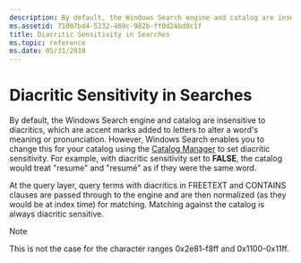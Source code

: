 ```yaml
---
description: By default, the Windows Search engine and catalog are insensitive to diacritics, which are accent marks added to letters to alter a word's meaning or pronunciation.
ms.assetid: 71007bd4-5232-469c-982b-ff0d24bd0c1f
title: Diacritic Sensitivity in Searches
ms.topic: reference
ms.date: 05/31/2018
---
```


# Diacritic Sensitivity in Searches

By default, the Windows Search engine and catalog are insensitive to diacritics, which are accent marks added to letters to alter a word's meaning or pronunciation. However, Windows Search enables you to change this for your catalog using the [Catalog Manager](-search-3x-wds-mngidx-catalog-manager.md) to set diacritic sensitivity. For example, with diacritic sensitivity set to **FALSE**, the catalog would treat "resume" and "resumé" as if they were the same word.

At the query layer, query terms with diacritics in FREETEXT and CONTAINS clauses are passed through to the engine and are then normalized (as they would be at index time) for matching. Matching against the catalog is always diacritic sensitive.

> [!Note]  
> This is not the case for the character ranges 0x2e81-f8ff and 0x1100-0x11ff.

 

 

 



